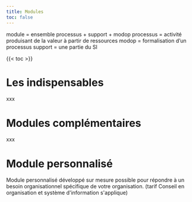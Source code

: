 ```yaml
---
title: Modules
toc: false
---
```




module = ensemble processus + support + modop
processus = activité produisant de la valeur à partir de ressources
modop = formalisation d’un processus
support = une partie du SI

{{< toc >}}

# Les indispensables
xxx

# Modules complémentaires
xxx

# Module personnalisé
Module personnalisé développé sur mesure possible pour répondre à un besoin organisationnel spécifique de votre organisation.
(tarif Conseil en organisation et système d'information s'applique)

